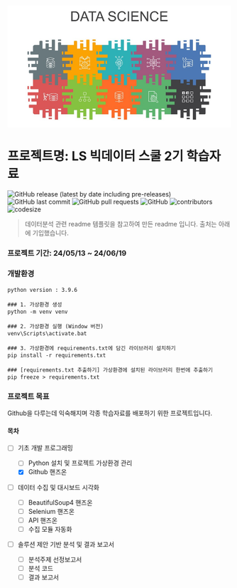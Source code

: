![img](https://github.com/pragyy/datascience-readme-template/blob/main/Headerheader.jpg)

# 프로젝트명: LS 빅데이터 스쿨 2기 학습자료

![GitHub release (latest by date including pre-releases)](https://img.shields.io/github/v/release/woongkiKim/LS2_research?include_prereleases)
![GitHub last commit](https://img.shields.io/github/last-commit/woongkiKim/LS2_research)
![GitHub pull requests](https://img.shields.io/github/issues-pr/woongkiKim/LS2_research)
![GitHub](https://img.shields.io/github/license/woongkiKim/LS2_research)
![contributors](https://img.shields.io/github/contributors/woongkiKim/LS2_research)
![codesize](https://img.shields.io/github/languages/code-size/woongkiKim/LS2_research)

> 데이터분석 관련 readme 템플릿을 참고하여 만든 readme 입니다. 출처는 아래에 기입했습니다.

### 프로젝트 기간: 24/05/13 ~ 24/06/19

### 개발환경

```
python version : 3.9.6

### 1. 가상환경 생성
python -m venv venv

### 2. 가상환경 실행 (Window 버전)
venv\Scripts\activate.bat

### 3. 가상환경에 requirements.txt에 담긴 라이브러리 설치하기
pip install -r requirements.txt

### [requirements.txt 추출하기] 가상환경에 설치된 라이브러리 한번에 추출하기
pip freeze > requirements.txt

```

### 프로젝트 목표

Github을 다루는데 익숙해지며 각종 학습자료를 배포하기 위한 프로젝트입니다.

#### 목차

- [ ] 기초 개발 프로그래밍

  - [ ] Python 설치 및 프로젝트 가상환경 관리
  - [x] Github 핸즈온

- [ ] 데이터 수집 및 대시보드 시각화

  - [ ] BeautifulSoup4 핸즈온
  - [ ] Selenium 핸즈온
  - [ ] API 핸즈온
  - [ ] 수집 모듈 자동화

- [ ] 솔루션 제안 기반 분석 및 결과 보고서

  - [ ] 분석주제 선정보고서
  - [ ] 분석 코드
  - [ ] 결과 보고서
